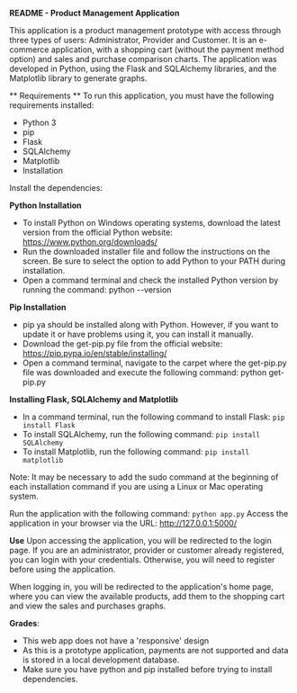 **README - Product Management Application**

This application is a product management prototype with access through three types of users: Administrator, Provider and Customer. It is an e-commerce application, with a shopping cart (without the payment method option) and sales and purchase comparison charts. The application was developed in Python, using the Flask and SQLAlchemy libraries, and the Matplotlib library to generate graphs.

** Requirements **
To run this application, you must have the following requirements installed:

- Python 3
- pip
- Flask
- SQLAlchemy
- Matplotlib
- Installation

Install the dependencies:

**Python Installation**
- To install Python on Windows operating systems, download the latest version from the official Python website: https://www.python.org/downloads/
- Run the downloaded installer file and follow the instructions on the screen. Be sure to select the option to add Python to your PATH during installation.
- Open a command terminal and check the installed Python version by running the command: python --version

**Pip Installation**
- pip ya should be installed along with Python. However, if you want to update it or have problems using it, you can install it manually.
- Download the get-pip.py file from the official website: https://pip.pypa.io/en/stable/installing/
- Open a command terminal, navigate to the carpet where the get-pip.py file was downloaded and execute the following command: python get-pip.py

**Installing Flask, SQLAlchemy and Matplotlib**
- In a command terminal, run the following command to install Flask:
  `pip install Flask`
- To install SQLAlchemy, run the following command:
  `pip install SQLAlchemy`
- To install Matplotlib, run the following command:
`pip install matplotlib`

Note: It may be necessary to add the sudo command at the beginning of each installation command if you are using a Linux or Mac operating system.

Run the application with the following command: `python app.py`
Access the application in your browser via the URL: http://127.0.0.1:5000/

**Use**
Upon accessing the application, you will be redirected to the login page. If you are an administrator, provider or customer already registered, you can login with your credentials. Otherwise, you will need to register before using the application.

When logging in, you will be redirected to the application's home page, where you can view the available products, add them to the shopping cart and view the sales and purchases graphs.

**Grades**:
- This web app does not have a 'responsive' design
- As this is a prototype application, payments are not supported and data is stored in a local development database.
- Make sure you have python and pip installed before trying to install dependencies.
